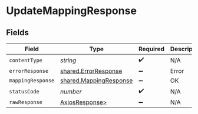 # UpdateMappingResponse


## Fields

| Field                                                            | Type                                                             | Required                                                         | Description                                                      |
| ---------------------------------------------------------------- | ---------------------------------------------------------------- | ---------------------------------------------------------------- | ---------------------------------------------------------------- |
| `contentType`                                                    | *string*                                                         | :heavy_check_mark:                                               | N/A                                                              |
| `errorResponse`                                                  | [shared.ErrorResponse](../../models/shared/errorresponse.md)     | :heavy_minus_sign:                                               | Error                                                            |
| `mappingResponse`                                                | [shared.MappingResponse](../../models/shared/mappingresponse.md) | :heavy_minus_sign:                                               | OK                                                               |
| `statusCode`                                                     | *number*                                                         | :heavy_check_mark:                                               | N/A                                                              |
| `rawResponse`                                                    | [AxiosResponse>](https://axios-http.com/docs/res_schema)         | :heavy_minus_sign:                                               | N/A                                                              |